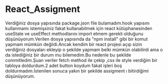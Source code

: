 # React_Assigment

Verdiğiniz dosya yapısında package.json file bulamadım.hook yapısını kullanmamı istemişsiniz fakat kullanabilmek için react kütüphanesinden useState ve useEffect methodlarını
import etmem gerekli olduğunu düşünüyorum.Verilen dosya yapısında da "npm install" gibi bir komut yapmam mümkün değildi.Ancak kendim bir react projesi açıp sizin 
verdiğiniz dosyaları ekleyip o şekilde yapmam belki mümkün olabilirdi ama o da istediğiniz bir durum mu bilemedim.Bu nedenle bu şekilde commitledim.Şuan veriler fetch method 
ile çekip ,css ile style verdiğim bir tabloya doldurdum.2 adet button koydum fakat işleri boş doldurmadım.İstenilen sonuca yakın bir şekilde assigment ı bitirdiğimi düşünüyorum.
